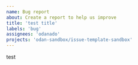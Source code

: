```yaml
---
name: Bug report
about: Create a report to help us improve
title: 'test title'
labels: 'bug'
assignees: 'odanado'
projects: 'odan-sandbox/issue-template-sandbox'
---
```


test